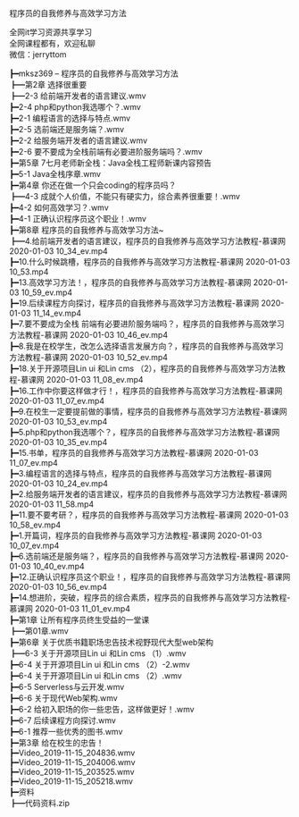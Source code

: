程序员的自我修养与高效学习方法

全网it学习资源共享学习<br>全网课程都有，欢迎私聊<br>微信：jerryttom<br>

┣━mksz369 – 程序员的自我修养与高效学习方法<br> ┣━第2章 选择很重要<br> ┣━2-3 给前端开发者的语言建议.wmv<br> ┣━2-4 php和python我选哪个？.wmv<br> ┣━2-1 编程语言的选择与特点.wmv<br> ┣━2-5 选前端还是服务端？.wmv<br> ┣━2-2 给服务端开发者的语言建议.wmv<br> ┣━2-6 要不要成为全栈前端有必要进阶服务端吗？.wmv<br> ┣━第5章 7七月老师新全栈：Java全栈工程师新课内容预告<br> ┣━5-1 Java全栈序章.wmv<br> ┣━第4章 你还在做一个只会coding的程序员吗？<br> ┣━4-3 成就个人价值，不能只有硬实力，综合素养很重要！.wmv<br> ┣━4-2 如何高效学习？.wmv<br> ┣━4-1 正确认识程序员这个职业！.wmv<br> ┣━第8章 程序员的自我修养与高效学习方法~<br> ┣━4.给前端开发者的语言建议，程序员的自我修养与高效学习方法教程-慕课网 2020-01-03 10_34_ev.mp4<br> ┣━10.什么时候跳槽，程序员的自我修养与高效学习方法教程-慕课网 2020-01-03 10_53.mp4<br> ┣━13.高效学习方法！，程序员的自我修养与高效学习方法教程-慕课网 2020-01-03 10_59_ev.mp4<br> ┣━19.后续课程方向探讨，程序员的自我修养与高效学习方法教程-慕课网 2020-01-03 11_14_ev.mp4<br> ┣━7.要不要成为全栈 前端有必要进阶服务端吗？，程序员的自我修养与高效学习方法教程-慕课网 2020-01-03 10_46_ev.mp4<br> ┣━8.我是在校学生，改怎么选择语言发展方向？，程序员的自我修养与高效学习方法教程-慕课网 2020-01-03 10_52_ev.mp4<br> ┣━18.关于开源项目Lin ui 和Lin cms （2），程序员的自我修养与高效学习方法教程-慕课网 2020-01-03 11_08_ev.mp4<br> ┣━16.工作中你要这样做才行！，程序员的自我修养与高效学习方法教程-慕课网 2020-01-03 11_07_ev.mp4<br> ┣━9.在校生一定要提前做的事情，程序员的自我修养与高效学习方法教程-慕课网 2020-01-03 10_53_ev.mp4<br> ┣━5.php和python我选哪个？，程序员的自我修养与高效学习方法教程-慕课网 2020-01-03 10_35_ev.mp4<br> ┣━15.书单，程序员的自我修养与高效学习方法教程-慕课网 2020-01-03 11_07_ev.mp4<br> ┣━3.编程语言的选择与特点，程序员的自我修养与高效学习方法教程-慕课网 2020-01-03 10_24_ev.mp4<br> ┣━2.给服务端开发者的语言建议，程序员的自我修养与高效学习方法教程-慕课网 2020-01-03 11_58.mp4<br> ┣━11.要不要考研？，程序员的自我修养与高效学习方法教程-慕课网 2020-01-03 10_58_ev.mp4<br> ┣━1.开篇词，程序员的自我修养与高效学习方法教程-慕课网 2020-01-03 10_07_ev.mp4<br> ┣━6.选前端还是服务端？，程序员的自我修养与高效学习方法教程-慕课网 2020-01-03 10_40_ev.mp4<br> ┣━12.正确认识程序员这个职业！，程序员的自我修养与高效学习方法教程-慕课网 2020-01-03 10_56_ev.mp4<br> ┣━14.想进阶，突破，程序员的综合素质，程序员的自我修养与高效学习方法教程-慕课网 2020-01-03 11_01_ev.mp4<br> ┣━第1章 让所有程序员终生受益的一堂课<br> ┣━第01章.wmv<br> ┣━第6章 关于优质书籍职场忠告技术视野现代大型web架构<br> ┣━6-3 关于开源项目Lin ui 和Lin cms （1）.wmv<br> ┣━6-4 关于开源项目Lin ui 和Lin cms （2）-2.wmv<br> ┣━6-4 关于开源项目Lin ui 和Lin cms （2）.wmv<br> ┣━6-5 Serverless与云开发.wmv<br> ┣━6-6 关于现代Web架构.wmv<br> ┣━6-2 给初入职场的你一些忠告，这样做更好！.wmv<br> ┣━6-7 后续课程方向探讨.wmv<br> ┣━6-1 推荐一些优秀的图书.wmv<br> ┣━第3章 给在校生的忠告！<br> ┣━Video_2019-11-15_204836.wmv<br> ┣━Video_2019-11-15_204006.wmv<br> ┣━Video_2019-11-15_203525.wmv<br> ┣━Video_2019-11-15_205218.wmv<br> ┣━资料<br> ┣━代码资料.zip